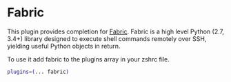 # Fabric

This plugin provides completion for [Fabric](https://www.fabfile.org/). Fabric is a high level Python (2.7, 3.4+) library designed to execute shell commands remotely over SSH, yielding useful Python objects in return.

To use it add fabric to the plugins array in your zshrc file.

```zsh
plugins=(... fabric)
```
